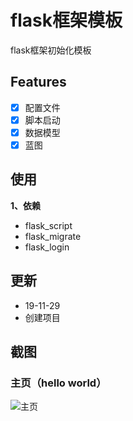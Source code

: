 # flask框架模板
flask框架初始化模板

## Features
 - [x] 配置文件
 - [x] 脚本启动
 - [x] 数据模型
 - [x] 蓝图

## 使用
**1、依赖**
 - flask_script
 - flask_migrate
 - flask_login


## 更新
 - 19-11-29
  - 创建项目

## 截图
### 主页（hello world）
![主页]()
